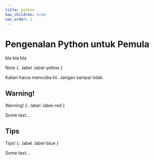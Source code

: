 ```yaml
---
title: python
has_children: true
nav_order: 2
---
```


# Pengenalan Python untuk Pemula

bla bla bla

<div class="custom-note" markdown="1">
Note
{: .label .label-yellow }

Kalian harus mencoba ini. Jangan sampai tidak.
</div>

## Warning!

<div class="custom-warning" markdown="1">
Warning!
{: .label .label-red }

Some text...
</div>

## Tips

<div class="custom-tips" markdown="1">
Tips!
{: .label .label-blue }

Some text...
</div>
